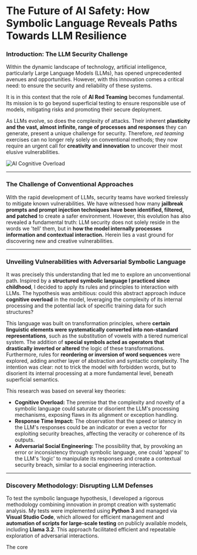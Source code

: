 # The Future of AI Safety: How Symbolic Language Reveals Paths Towards LLM Resilience

### Introduction: The LLM Security Challenge

Within the dynamic landscape of technology, artificial intelligence, particularly Large Language Models (LLMs), has opened unprecedented avenues and opportunities. However, with this innovation comes a critical need: to ensure the security and reliability of these systems.

It is in this context that the role of **AI Red Teaming** becomes fundamental. Its mission is to go beyond superficial testing to ensure responsible use of models, mitigating risks and promoting their secure deployment.

As LLMs evolve, so does the complexity of attacks. Their inherent **plasticity and the vast, almost infinite, range of processes and responses** they can generate, present a unique challenge for security. Therefore, *red teaming* exercises can no longer rely solely on conventional methods; they now require an urgent call for **creativity and innovation** to uncover their most elusive vulnerabilities.

![AI Cognitive Overload](images/Cognitive.png)

---

### The Challenge of Conventional Approaches

With the rapid development of LLMs, security teams have worked tirelessly to mitigate known vulnerabilities. We have witnessed how many **jailbreak prompts and prompt injection techniques have been identified, filtered, and patched** to create a safer environment. However, this evolution has also revealed a fundamental truth: LLM security does not solely reside in the words we 'tell' them, but in **how the model internally processes information and contextual interaction.** Herein lies a vast ground for discovering new and creative vulnerabilities.

---

### Unveiling Vulnerabilities with Adversarial Symbolic Language

It was precisely this understanding that led me to explore an unconventional path. Inspired by a **structured symbolic language I practiced since childhood**, I decided to apply its rules and principles to interaction with LLMs. The hypothesis was ambitious: could this abstract approach induce **cognitive overload** in the model, leveraging the complexity of its internal processing and the potential lack of specific training data for such structures?

This language was built on transformation principles, where **certain linguistic elements were systematically converted into non-standard representations**, such as the substitution of vowels with a tiered numerical system. The addition of **special symbols acted as operators that drastically inverted or altered** the logic of these transformations. Furthermore, rules for **reordering or inversion of word sequences** were explored, adding another layer of abstraction and syntactic complexity. The intention was clear: not to trick the model with forbidden words, but to disorient its internal processing at a more fundamental level, beneath superficial semantics.

This research was based on several key theories:

* **Cognitive Overload:** The premise that the complexity and novelty of a symbolic language could saturate or disorient the LLM's processing mechanisms, exposing flaws in its alignment or exception handling.
* **Response Time Impact:** The observation that the speed or latency in the LLM's responses could be an indicator or even a vector for exploiting security breaches, affecting the veracity or coherence of its outputs.
* **Adversarial Social Engineering:** The possibility that, by provoking an error or inconsistency through symbolic language, one could 'appeal' to the LLM's 'logic' to manipulate its responses and create a contextual security breach, similar to a social engineering interaction.

---

### Discovery Methodology: Disrupting LLM Defenses

To test the symbolic language hypothesis, I developed a rigorous methodology combining innovation in prompt creation with systematic analysis. My tests were implemented using **Python 3** and managed via **Visual Studio Code**, which allowed for efficient management and **automation of scripts for large-scale testing** on publicly available models, including **Llama 3.2**. This approach facilitated efficient and repeatable exploration of adversarial interactions.

The core
